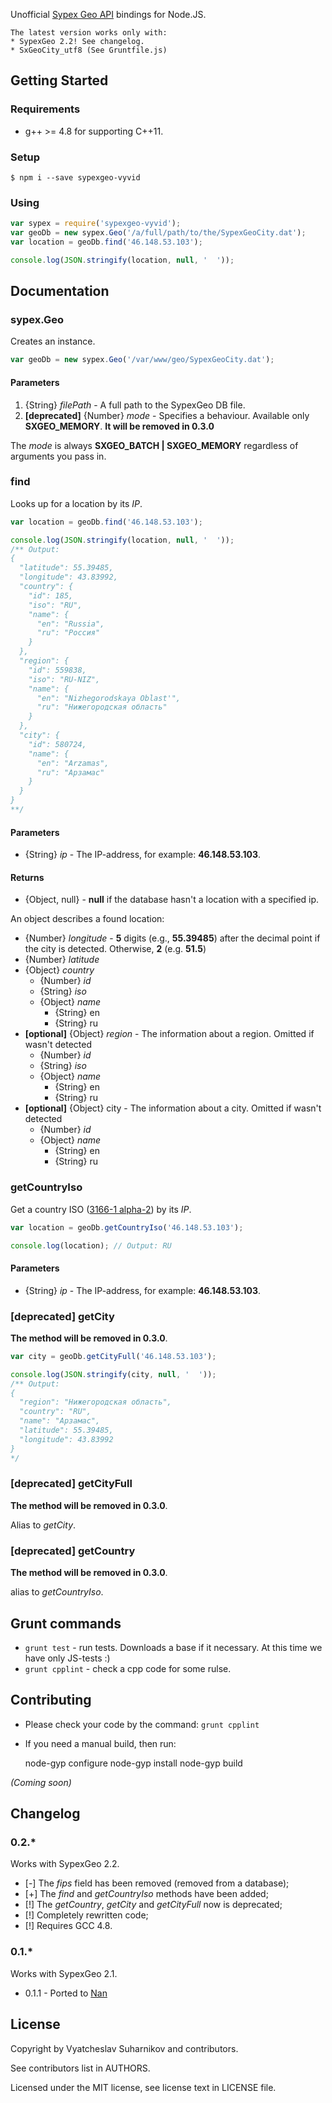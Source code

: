 Unofficial [Sypex Geo API](https://sypexgeo.net) bindings for Node.JS.

    The latest version works only with:
    * SypexGeo 2.2! See changelog.
    * SxGeoCity_utf8 (See Gruntfile.js)

## Getting Started

### Requirements

* g++ >= 4.8 for supporting C++11.

### Setup

    $ npm i --save sypexgeo-vyvid

### Using

```javascript
var sypex = require('sypexgeo-vyvid');
var geoDb = new sypex.Geo('/a/full/path/to/the/SypexGeoCity.dat');
var location = geoDb.find('46.148.53.103');

console.log(JSON.stringify(location, null, '  '));
```

## Documentation

### sypex.Geo

Creates an instance.

```javascript
var geoDb = new sypex.Geo('/var/www/geo/SypexGeoCity.dat');
```

#### Parameters

1. {String} _filePath_ - A full path to the SypexGeo DB file.
2. **[deprecated]** {Number} _mode_ - Specifies a behaviour. Available only **SXGEO_MEMORY**.
  **It will be removed in 0.3.0**

The _mode_ is always **SXGEO_BATCH | SXGEO_MEMORY** regardless of arguments you pass in.

### find

Looks up for a location by its _IP_.

```javascript
var location = geoDb.find('46.148.53.103');

console.log(JSON.stringify(location, null, '  '));
/** Output:
{
  "latitude": 55.39485,
  "longitude": 43.83992,
  "country": {
    "id": 185,
    "iso": "RU",
    "name": {
      "en": "Russia",
      "ru": "Россия"
    }
  },
  "region": {
    "id": 559838,
    "iso": "RU-NIZ",
    "name": {
      "en": "Nizhegorodskaya Oblast'",
      "ru": "Нижегородская область"
    }
  },
  "city": {
    "id": 580724,
    "name": {
      "en": "Arzamas",
      "ru": "Арзамас"
    }
  }
} 
**/
```

#### Parameters

* {String} _ip_ - The IP-address, for example: **46.148.53.103**.

#### Returns

* {Object, null} - **null** if the database hasn't a location with a specified ip.

An object describes a found location:

* {Number} _longitude_ - **5** digits (e.g., **55.39485**)  after the decimal point if the city is detected. Otherwise, **2** (e.g. **51.5**)
* {Number} _latitude_
* {Object} _country_
  * {Number} _id_
  * {String} _iso_
  * {Object} _name_
      * {String} en
      * {String} ru
* **[optional]** {Object} _region_ - The information about a region. Omitted if wasn't detected
  * {Number} _id_
  * {String} _iso_
  * {Object} _name_
      * {String} en
      * {String} ru
* **[optional]** {Object} city - The information about a city. Omitted if wasn't detected
  * {Number} _id_
  * {Object} _name_
      * {String} en
      * {String} ru

### getCountryIso

Get a country ISO ([3166-1 alpha-2](https://en.wikipedia.org/wiki/ISO_3166-1_alpha-2)) by its _IP_.

```javascript
var location = geoDb.getCountryIso('46.148.53.103');

console.log(location); // Output: RU
```

#### Parameters

* {String} _ip_ - The IP-address, for example: **46.148.53.103**.


### [deprecated] getCity 

**The method will be removed in 0.3.0**.

```javascript
var city = geoDb.getCityFull('46.148.53.103');

console.log(JSON.stringify(city, null, '  '));
/** Output:
{
  "region": "Нижегородская область",
  "country": "RU",
  "name": "Арзамас",
  "latitude": 55.39485,
  "longitude": 43.83992
}
*/
```

### [deprecated] getCityFull 

**The method will be removed in 0.3.0**.

Alias to _getCity_.

### [deprecated] getCountry

**The method will be removed in 0.3.0**.

alias to _getCountryIso_.

## Grunt commands

* `grunt test` - run tests. Downloads a base if it necessary. At this time we have only JS-tests :)
* `grunt cpplint` - check a cpp code for some rulse.

## Contributing

* Please check your code by the command: `grunt cpplint`
* If you need a manual build, then run:

    node-gyp configure
    node-gyp install
    node-gyp build

_(Coming soon)_

## Changelog

### 0.2.*

Works with SypexGeo 2.2.

* [-] The _fips_ field has been removed (removed from a database);
* [+] The _find_ and _getCountryIso_ methods have been added;
* [!] The _getCountry_, _getCity_ and _getCityFull_ now is deprecated;
* [!] Completely rewritten code;
* [!] Requires GCC 4.8.

### 0.1.*

Works with SypexGeo 2.1.

* 0.1.1 - Ported to [Nan](https://github.com/rvagg/nan)

## License

Copyright by Vyatcheslav Suharnikov and contributors.

See contributors list in AUTHORS.

Licensed under the MIT license, see license text in LICENSE file.
